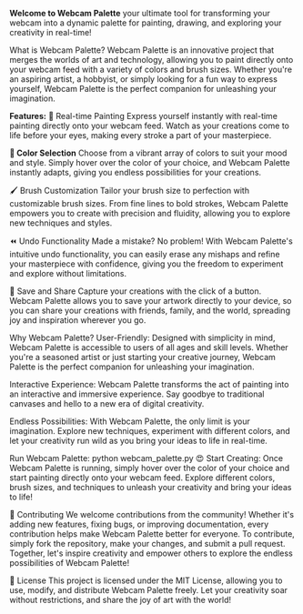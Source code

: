 **Welcome to Webcam Palette**
your ultimate tool for transforming your webcam into a dynamic palette for painting, drawing, and exploring your creativity in real-time!

What is Webcam Palette?
Webcam Palette is an innovative project that merges the worlds of art and technology, allowing you to paint directly onto your webcam feed with a variety of colors and brush sizes. Whether you're an aspiring artist, a hobbyist, or simply looking for a fun way to express yourself, Webcam Palette is the perfect companion for unleashing your imagination.

**Features:**
🎨 Real-time Painting
Express yourself instantly with real-time painting directly onto your webcam feed. Watch as your creations come to life before your eyes, making every stroke a part of your masterpiece.

**🌈 Color Selection**
Choose from a vibrant array of colors to suit your mood and style. Simply hover over the color of your choice, and Webcam Palette instantly adapts, giving you endless possibilities for your creations.

🖌️ Brush Customization
Tailor your brush size to perfection with customizable brush sizes. From fine lines to bold strokes, Webcam Palette empowers you to create with precision and fluidity, allowing you to explore new techniques and styles.

⏪ Undo Functionality
Made a mistake? No problem! With Webcam Palette's intuitive undo functionality, you can easily erase any mishaps and refine your masterpiece with confidence, giving you the freedom to experiment and explore without limitations.

💾 Save and Share
Capture your creations with the click of a button. Webcam Palette allows you to save your artwork directly to your device, so you can share your creations with friends, family, and the world, spreading joy and inspiration wherever you go.

Why Webcam Palette?
User-Friendly: Designed with simplicity in mind, Webcam Palette is accessible to users of all ages and skill levels. Whether you're a seasoned artist or just starting your creative journey, Webcam Palette is the perfect companion for unleashing your imagination.

Interactive Experience: Webcam Palette transforms the act of painting into an interactive and immersive experience. Say goodbye to traditional canvases and hello to a new era of digital creativity.

Endless Possibilities: With Webcam Palette, the only limit is your imagination. Explore new techniques, experiment with different colors, and let your creativity run wild as you bring your ideas to life in real-time.

Run Webcam Palette:
python webcam_palette.py
😍 Start Creating:
Once Webcam Palette is running, simply hover over the color of your choice and start painting directly onto your webcam feed. Explore different colors, brush sizes, and techniques to unleash your creativity and bring your ideas to life!

🌟 Contributing
We welcome contributions from the community! Whether it's adding new features, fixing bugs, or improving documentation, every contribution helps make Webcam Palette better for everyone. To contribute, simply fork the repository, make your changes, and submit a pull request. Together, let's inspire creativity and empower others to explore the endless possibilities of Webcam Palette!

📄 License
This project is licensed under the MIT License, allowing you to use, modify, and distribute Webcam Palette freely. Let your creativity soar without restrictions, and share the joy of art with the world!
